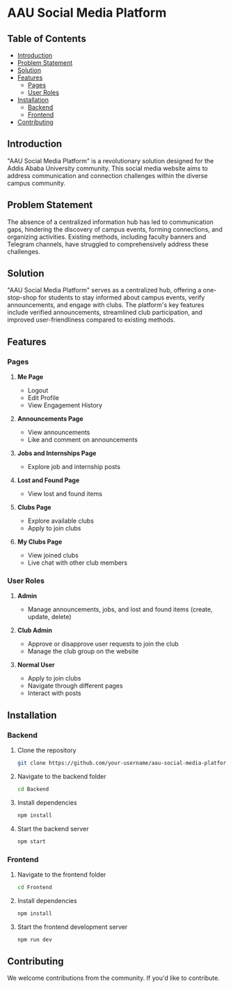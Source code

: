 # AAU Social Media Platform

## Table of Contents

- [Introduction](#introduction)
- [Problem Statement](#problem-statement)
- [Solution](#solution)
- [Features](#features)
  - [Pages](#pages)
  - [User Roles](#user-roles)
- [Installation](#installation)
  - [Backend](#backend)
  - [Frontend](#frontend)
- [Contributing](#contributing)

## Introduction

"AAU Social Media Platform" is a revolutionary solution designed for the Addis Ababa University community. This social media website aims to address communication and connection challenges within the diverse campus community.

## Problem Statement

The absence of a centralized information hub has led to communication gaps, hindering the discovery of campus events, forming connections, and organizing activities. Existing methods, including faculty banners and Telegram channels, have struggled to comprehensively address these challenges.

## Solution

"AAU Social Media Platform" serves as a centralized hub, offering a one-stop-shop for students to stay informed about campus events, verify announcements, and engage with clubs. The platform's key features include verified announcements, streamlined club participation, and improved user-friendliness compared to existing methods.

## Features

### Pages

1. **Me Page**

   - Logout
   - Edit Profile
   - View Engagement History

2. **Announcements Page**

   - View announcements
   - Like and comment on announcements

3. **Jobs and Internships Page**

   - Explore job and internship posts

4. **Lost and Found Page**

   - View lost and found items

5. **Clubs Page**

   - Explore available clubs
   - Apply to join clubs

6. **My Clubs Page**
   - View joined clubs
   - Live chat with other club members

### User Roles

1. **Admin**

   - Manage announcements, jobs, and lost and found items (create, update, delete)

2. **Club Admin**

   - Approve or disapprove user requests to join the club
   - Manage the club group on the website

3. **Normal User**
   - Apply to join clubs
   - Navigate through different pages
   - Interact with posts

## Installation

### Backend

1. Clone the repository

   ```bash
   git clone https://github.com/your-username/aau-social-media-platform.git
   ```

2. Navigate to the backend folder

   ```bash
   cd Backend
   ```

3. Install dependencies

   ```bash
   npm install
   ```

4. Start the backend server
   ```bash
   npm start
   ```

### Frontend

1. Navigate to the frontend folder

   ```bash
   cd Frontend
   ```

2. Install dependencies

   ```bash
   npm install
   ```

3. Start the frontend development server
   ```bash
   npm run dev
   ```

## Contributing

We welcome contributions from the community. If you'd like to contribute.
